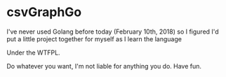 # csvGraphGo

I've never used Golang before today (February 10th, 2018) so I figured I'd put a little project together for myself as I learn the language

Under the WTFPL.

Do whatever you want, I'm not liable for anything you do. Have fun.
